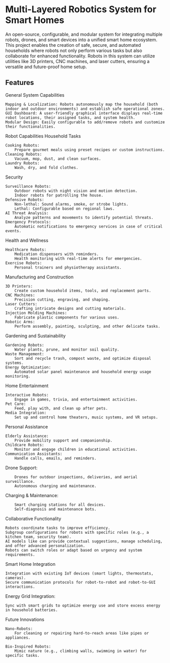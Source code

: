 # Multi-Layered Robotics System for Smart Homes

An open-source, configurable, and modular system for integrating multiple robots, drones, and smart devices into a unified smart home ecosystem. This project enables the creation of safe, secure, and automated households where robots not only perform various tasks but also collaborate for enhanced functionality. Robots in this system can utilize utilities like 3D printers, CNC machines, and laser cutters, ensuring a versatile and future-proof home setup.

## Features

General System Capabilities

    Mapping & Localization: Robots autonomously map the household (both indoor and outdoor environments) and establish safe operational zones.
    GUI Dashboard: A user-friendly graphical interface displays real-time robot locations, their assigned tasks, and system health.
    Modular Design: Easily configurable to add/remove robots and customize their functionalities.

Robot Capabilities
Household Tasks

    Cooking Robots:
        Prepare gourmet meals using preset recipes or custom instructions.
    Cleaning Robots:
        Vacuum, mop, dust, and clean surfaces.
    Laundry Robots:
        Wash, dry, and fold clothes.

Security

    Surveillance Robots:
        Outdoor robots with night vision and motion detection.
        Indoor robots for patrolling the house.
    Defensive Robots:
        Non-lethal: Sound alarms, smoke, or strobe lights.
        Lethal: Configurable based on regional laws.
    AI Threat Analysis:
        Analyze patterns and movements to identify potential threats.
    Emergency Protocols:
        Automatic notifications to emergency services in case of critical events.

Health and Wellness

    Healthcare Robots:
        Medication dispensers with reminders.
        Health monitoring with real-time alerts for emergencies.
    Exercise Robots:
        Personal trainers and physiotherapy assistants.

Manufacturing and Construction

    3D Printers:
        Create custom household items, tools, and replacement parts.
    CNC Machines:
        Precision cutting, engraving, and shaping.
    Laser Cutters:
        Crafting intricate designs and cutting materials.
    Injection Molding Machines:
        Fabricate plastic components for various uses.
    Robotic Arms:
        Perform assembly, painting, sculpting, and other delicate tasks.

Gardening and Sustainability

    Gardening Robots:
        Water plants, prune, and monitor soil quality.
    Waste Management:
        Sort and recycle trash, compost waste, and optimize disposal systems.
    Energy Optimization:
        Automated solar panel maintenance and household energy usage monitoring.

Home Entertainment

    Interactive Robots:
        Engage in games, trivia, and entertainment activities.
    Pet Care:
        Feed, play with, and clean up after pets.
    Media Integration:
        Set up and control home theaters, music systems, and VR setups.

Personal Assistance

    Elderly Assistance:
        Provide mobility support and companionship.
    Childcare Robots:
        Monitor and engage children in educational activities.
    Communication Assistants:
        Handle calls, emails, and reminders.

Drone Support:

        Drones for outdoor inspections, deliveries, and aerial surveillance.
        Autonomous charging and maintenance.

Charging & Maintenance:

        Smart charging stations for all devices.
        Self-diagnosis and maintenance bots.

Collaborative Functionality

    Robots coordinate tasks to improve efficiency.
    Subgroup configurations for robots with specific roles (e.g., a kitchen team, security team).
    AI models like can provide contextual suggestions, manage scheduling, and offer advanced personalization.
    Robots can switch roles or adapt based on urgency and system requirements.

Smart Home Integration

    Integration with existing IoT devices (smart lights, thermostats, cameras).
    Secure communication protocols for robot-to-robot and robot-to-GUI interactions.
    
Energy Grid Integration:

    Sync with smart grids to optimize energy use and store excess energy in household batteries.

Future Innovations

    Nano-Robots:
        For cleaning or repairing hard-to-reach areas like pipes or appliances.
        
    Bio-Inspired Robots:
        Mimic nature (e.g., climbing walls, swimming in water) for specific tasks.
